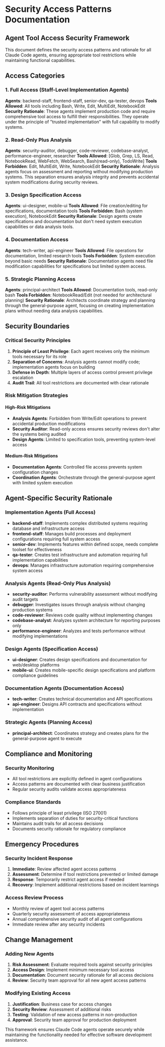 # Security Access Patterns Documentation

## Agent Tool Access Security Framework

This document defines the security access patterns and rationale for all Claude Code agents, ensuring appropriate tool restrictions while maintaining functional capabilities.

## Access Categories

### 1. Full Access (Staff-Level Implementation Agents)
**Agents**: backend-staff, frontend-staff, senior-dev, qa-tester, devops
**Tools Allowed**: All tools including Bash, Write, Edit, MultiEdit, NotebookEdit
**Security Rationale**: These agents implement production code and require comprehensive tool access to fulfill their responsibilities. They operate under the principle of "trusted implementation" with full capability to modify systems.

### 2. Read-Only Plus Analysis
**Agents**: security-auditor, debugger, code-reviewer, codebase-analyst, performance-engineer, researcher
**Tools Allowed**: [Glob, Grep, LS, Read, NotebookRead, WebFetch, WebSearch, Bash(read-only), TodoWrite]
**Tools Forbidden**: Edit, MultiEdit, Write, NotebookEdit
**Security Rationale**: Analysis agents focus on assessment and reporting without modifying production systems. This separation ensures analysis integrity and prevents accidental system modifications during security reviews.

### 3. Design Specification Access
**Agents**: ui-designer, mobile-ui
**Tools Allowed**: File creation/editing for specifications, documentation tools
**Tools Forbidden**: Bash (system execution), NotebookEdit
**Security Rationale**: Design agents create specifications and documentation but don't need system execution capabilities or data analysis tools.

### 4. Documentation Access
**Agents**: tech-writer, api-engineer
**Tools Allowed**: File operations for documentation, limited research tools
**Tools Forbidden**: System execution beyond basic needs
**Security Rationale**: Documentation agents need file modification capabilities for specifications but limited system access.

### 5. Strategic Planning Access
**Agents**: principal-architect
**Tools Allowed**: Documentation tools, read-only bash
**Tools Forbidden**: NotebookRead/Edit (not needed for architectural planning)
**Security Rationale**: Architects coordinate strategy and planning through the general-purpose agent, focusing on creating implementation plans without needing data analysis capabilities.

## Security Boundaries

### Critical Security Principles

1. **Principle of Least Privilege**: Each agent receives only the minimum tools necessary for its role
2. **Separation of Concerns**: Analysis agents cannot modify code; implementation agents focus on building
3. **Defense in Depth**: Multiple layers of access control prevent privilege escalation
4. **Audit Trail**: All tool restrictions are documented with clear rationale

### Risk Mitigation Strategies

#### High-Risk Mitigations
- **Analysis Agents**: Forbidden from Write/Edit operations to prevent accidental production modifications
- **Security Auditor**: Read-only access ensures security reviews don't alter the systems being audited
- **Design Agents**: Limited to specification tools, preventing system-level access

#### Medium-Risk Mitigations
- **Documentation Agents**: Controlled file access prevents system configuration changes
- **Coordination Agents**: Orchestrate through the general-purpose agent with limited system execution

## Agent-Specific Security Rationale

### Implementation Agents (Full Access)
- **backend-staff**: Implements complex distributed systems requiring database and infrastructure access
- **frontend-staff**: Manages build processes and deployment configurations requiring full system access
- **senior-dev**: Implements features within defined scope, needs complete toolset for effectiveness
- **qa-tester**: Creates test infrastructure and automation requiring full implementation capabilities
- **devops**: Manages infrastructure automation requiring comprehensive system access

### Analysis Agents (Read-Only Plus Analysis)
- **security-auditor**: Performs vulnerability assessment without modifying audit targets
- **debugger**: Investigates issues through analysis without changing production systems
- **code-reviewer**: Reviews code quality without implementing changes
- **codebase-analyst**: Analyzes system architecture for reporting purposes only
- **performance-engineer**: Analyzes and tests performance without modifying implementations

### Design Agents (Specification Access)
- **ui-designer**: Creates design specifications and documentation for web/desktop platforms
- **mobile-ui**: Creates mobile-specific design specifications and platform compliance guidelines

### Documentation Agents (Documentation Access)
- **tech-writer**: Creates technical documentation and API specifications
- **api-engineer**: Designs API contracts and specifications without implementation

### Strategic Agents (Planning Access)
- **principal-architect**: Coordinates strategy and creates plans for the general-purpose agent to execute

## Compliance and Monitoring

### Security Monitoring
- All tool restrictions are explicitly defined in agent configurations
- Access patterns are documented with clear business justification
- Regular security audits validate access appropriateness

### Compliance Standards
- Follows principle of least privilege (ISO 27001)
- Implements separation of duties for security-critical functions
- Maintains audit trails for all access decisions
- Documents security rationale for regulatory compliance

## Emergency Procedures

### Security Incident Response
1. **Immediate**: Review affected agent access patterns
2. **Assessment**: Determine if tool restrictions prevented or limited damage
3. **Response**: Temporarily restrict agent access if needed
4. **Recovery**: Implement additional restrictions based on incident learnings

### Access Review Process
- Monthly review of agent tool access patterns
- Quarterly security assessment of access appropriateness
- Annual comprehensive security audit of all agent configurations
- Immediate review after any security incidents

## Change Management

### Adding New Agents
1. **Risk Assessment**: Evaluate required tools against security principles
2. **Access Design**: Implement minimum necessary tool access
3. **Documentation**: Document security rationale for all access decisions
4. **Review**: Security team approval for all new agent access patterns

### Modifying Existing Access
1. **Justification**: Business case for access changes
2. **Security Review**: Assessment of additional risks
3. **Testing**: Validation of new access patterns in non-production
4. **Approval**: Security team approval for production deployment

This framework ensures Claude Code agents operate securely while maintaining the functionality needed for effective software development assistance.